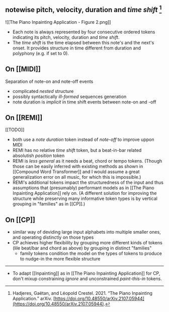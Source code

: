 ## notewise pitch, velocity, duration and *time shift* [^@hadjeresPianoInpaintingApplication2021]

![[The Piano Inpainting Application - Figure 2.png]]

- Each note is always represented by four consecutive ordered tokens indicating its pitch, velocity, duration and *time shift*. 
- The *time shift* is the time elapsed between this note's and the next's onset. It provides structure in time different from duration and polyphony (e.g. if set to 0).

## On [[MIDI]]
Separation of note-on and note-off events 
- complicated *nested* structure
- possibly syntactically *ill-formed* sequences generation
- note duration is *implicit* in time shift events between note-on and -off

## On  [[REMI]]
[[TODO]]
- both use a *note duration* token instead of *note-off* to improve uppon MIDI
- REMI has no relative *time shift* token, but a beat-in-bar related absolutish *position* token
- REMI is *less general* as it needs a beat, chord or tempo tokens. (Though those can be easily inferred with existing methods as shown in [[Compound Word Transformer]] and I would assume a great generalization error on all music, for which this is impossible.)
- REMI's additional tokens impact the structuredness of the input and thus assumptions that (presumably) performant models as in [[The Piano Inpainting Application]] rely on. (A different solution for improving the structure while preserving many informative token types is by vertical grouping in "families" as in [[CP]].)

## On [[CP]]
- similar way of deviding large input alphabets into multiple smaller ones, and operating distinctly on those types
- CP achieves higher flexibility by grouping more different kinds of tokens (lile beat/bar and chord as above) by grouping in distinct "families"
	- family tokens condition the model on the types of tokens to produce to nudge-in the more flexible structure
---
- To adapt [[Inpainting]] as in [[The Piano Inpainting Application]] for CP, don't mixup constraining *ignore* and unconstrained *paint-this-in* tokens.


[^@hadjeresPianoInpaintingApplication2021]: Hadjeres, Gaëtan, and Léopold Crestel. 2021. “The Piano Inpainting Application.” arXiv. [https://doi.org/10.48550/arXiv.2107.05944](https://doi.org/10.48550/arXiv.2107.05944).